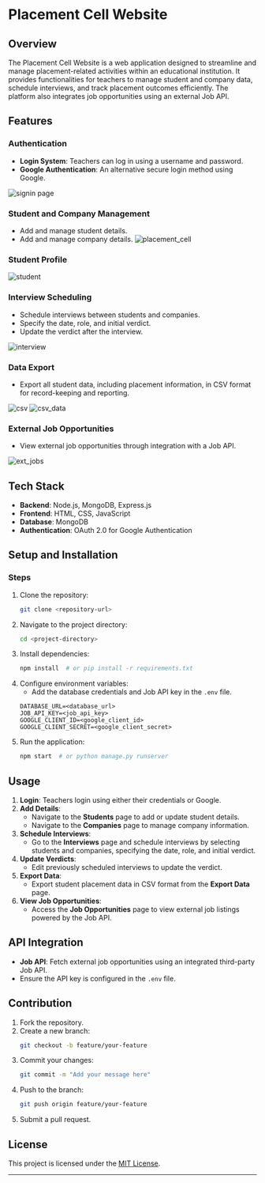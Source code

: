 # Placement Cell Website

## Overview
The Placement Cell Website is a web application designed to streamline and manage placement-related activities within an educational institution. It provides functionalities for teachers to manage student and company data, schedule interviews, and track placement outcomes efficiently. The platform also integrates job opportunities using an external Job API.

## Features

### Authentication
- **Login System**: Teachers can log in using a username and password.
- **Google Authentication**: An alternative secure login method using Google.

![signin page](https://github.com/user-attachments/assets/8ed9a951-d15f-43a2-a106-b5cb7e638f95)

### Student and Company Management
- Add and manage student details.
- Add and manage company details.
![placement_cell](https://github.com/user-attachments/assets/ff272a5d-5f24-4eda-b7b7-27cab41e415a)

### Student Profile

![student](https://github.com/user-attachments/assets/91b67bec-1274-4891-8cb6-70d853c96f4c)

### Interview Scheduling
- Schedule interviews between students and companies.
- Specify the date, role, and initial verdict.
- Update the verdict after the interview.

![interview](https://github.com/user-attachments/assets/5eeb3146-04d0-4842-955c-e0384c83f220)

### Data Export
- Export all student data, including placement information, in CSV format for record-keeping and reporting.

![csv](https://github.com/user-attachments/assets/d1f56539-a610-4ea8-ac09-e4c30e2ad22d)
![csv_data](https://github.com/user-attachments/assets/5e0ea434-1a56-4ce4-a221-7d434b88db3b)

### External Job Opportunities
- View external job opportunities through integration with a Job API.

![ext_jobs](https://github.com/user-attachments/assets/08a3f86d-3bbe-48cd-91f8-b8493f34cc91)

## Tech Stack
- **Backend**: Node.js, MongoDB, Express.js
- **Frontend**: HTML, CSS, JavaScript
- **Database**: MongoDB
- **Authentication**: OAuth 2.0 for Google Authentication

## Setup and Installation

### Steps
1. Clone the repository:
   ```bash
   git clone <repository-url>
   ```
2. Navigate to the project directory:
   ```bash
   cd <project-directory>
   ```
3. Install dependencies:
   ```bash
   npm install  # or pip install -r requirements.txt
   ```
4. Configure environment variables:
   - Add the database credentials and Job API key in the `.env` file.
   ```env
   DATABASE_URL=<database_url>
   JOB_API_KEY=<job_api_key>
   GOOGLE_CLIENT_ID=<google_client_id>
   GOOGLE_CLIENT_SECRET=<google_client_secret>
   ```
5. Run the application:
   ```bash
   npm start  # or python manage.py runserver
   ```

## Usage

1. **Login**: Teachers login using either their credentials or Google.
2. **Add Details**:
   - Navigate to the **Students** page to add or update student details.
   - Navigate to the **Companies** page to manage company information.
3. **Schedule Interviews**:
   - Go to the **Interviews** page and schedule interviews by selecting students and companies, specifying the date, role, and initial verdict.
4. **Update Verdicts**:
   - Edit previously scheduled interviews to update the verdict.
5. **Export Data**:
   - Export student placement data in CSV format from the **Export Data** page.
6. **View Job Opportunities**:
   - Access the **Job Opportunities** page to view external job listings powered by the Job API.

## API Integration
- **Job API**: Fetch external job opportunities using an integrated third-party Job API.
- Ensure the API key is configured in the `.env` file.

## Contribution
1. Fork the repository.
2. Create a new branch:
   ```bash
   git checkout -b feature/your-feature
   ```
3. Commit your changes:
   ```bash
   git commit -m "Add your message here"
   ```
4. Push to the branch:
   ```bash
   git push origin feature/your-feature
   ```
5. Submit a pull request.

## License
This project is licensed under the [MIT License](LICENSE).

---
